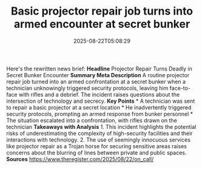 ﻿---
title: "Basic projector repair job turns into armed encounter at secret bunker"
date: "2025-08-22T05:08:29"
category: "Markets"
summary: ""
slug: "basic projector repair job turns into armed encounter at sec"
source_urls:
  - "https://go.theregister.com/feed/www.theregister.com/2025/08/22/on_call/"
seo:
  title: "Basic projector repair job turns into armed encounter at secret bunker | Hash n Hedge"
  description: ""
  keywords: ["news", "markets", "brief"]
---
Here's the rewritten news brief:  **Headline** Projector Repair Turns Deadly in Secret Bunker Encounter  **Summary Meta Description** A routine projector repair job turned into an armed confrontation at a secret bunker when a technician unknowingly triggered security protocols, leaving him face-to-face with rifles and a debrief. The incident raises questions about the intersection of technology and secrecy.  **Key Points**  * A technician was sent to repair a basic projector at a secret location * He inadvertently triggered security protocols, prompting an armed response from bunker personnel * The situation escalated into a confrontation, with rifles drawn on the technician  **Takeaways with Analysis**  1. This incident highlights the potential risks of underestimating the complexity of high-security facilities and their interactions with technology. 2. The use of seemingly innocuous services like projector repair as a Trojan horse for securing sensitive areas raises concerns about the blurring of lines between private and public spaces.  **Sources** https://www.theregister.com/2025/08/22/on_call/ 
